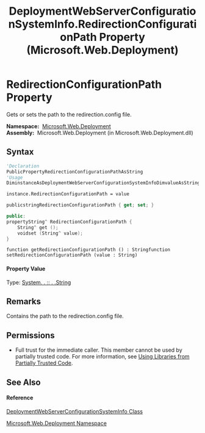 ﻿---
title: DeploymentWebServerConfigurationSystemInfo.RedirectionConfigurationPath Property  (Microsoft.Web.Deployment)
TOCTitle: RedirectionConfigurationPath Property
ms:assetid: P:Microsoft.Web.Deployment.DeploymentWebServerConfigurationSystemInfo.RedirectionConfigurationPath
ms:mtpsurl: https://msdn.microsoft.com/en-us/library/microsoft.web.deployment.deploymentwebserverconfigurationsysteminfo.redirectionconfigurationpath(v=VS.90)
ms:contentKeyID: 22753908
ms.date: 05/02/2012
mtps_version: v=VS.90
f1_keywords:
- Microsoft.Web.Deployment.DeploymentWebServerConfigurationSystemInfo.RedirectionConfigurationPath
- Microsoft.Web.Deployment.DeploymentWebServerConfigurationSystemInfo.get_RedirectionConfigurationPath
- Microsoft.Web.Deployment.DeploymentWebServerConfigurationSystemInfo.set_RedirectionConfigurationPath
dev_langs:
- CSharp
- JScript
- VB
- c++
api_location:
- Microsoft.Web.Deployment.dll
api_name:
- Microsoft.Web.Deployment.DeploymentWebServerConfigurationSystemInfo.get_RedirectionConfigurationPath
- Microsoft.Web.Deployment.DeploymentWebServerConfigurationSystemInfo.RedirectionConfigurationPath
- Microsoft.Web.Deployment.DeploymentWebServerConfigurationSystemInfo.set_RedirectionConfigurationPath
api_type:
- Managed
topic_type:
- apiref
- kbSyntax
product_family_name: VS
ROBOTS: INDEX,FOLLOW
---

# RedirectionConfigurationPath Property

Gets or sets the path to the redirection.config file.

**Namespace:**  [Microsoft.Web.Deployment](microsoft-web-deployment-namespace.md)  
**Assembly:**  Microsoft.Web.Deployment (in Microsoft.Web.Deployment.dll)

## Syntax

``` vb
'Declaration
PublicPropertyRedirectionConfigurationPathAsString
'Usage
DiminstanceAsDeploymentWebServerConfigurationSystemInfoDimvalueAsStringvalue = instance.RedirectionConfigurationPath

instance.RedirectionConfigurationPath = value
```

``` csharp
publicstringRedirectionConfigurationPath { get; set; }
```

``` c++
public:
propertyString^ RedirectionConfigurationPath {
    String^ get ();
    voidset (String^ value);
}
```

``` jscript
function getRedirectionConfigurationPath () : Stringfunction setRedirectionConfigurationPath (value : String)
```

#### Property Value

Type: [System. . :: . .String](https://msdn.microsoft.com/en-us/library/s1wwdcbf\(v=vs.90\))  

## Remarks

Contains the path to the redirection.config file.

## Permissions

  - Full trust for the immediate caller. This member cannot be used by partially trusted code. For more information, see [Using Libraries from Partially Trusted Code](https://msdn.microsoft.com/en-us/library/8skskf63\(v=vs.90\)).

## See Also

#### Reference

[DeploymentWebServerConfigurationSystemInfo Class](deploymentwebserverconfigurationsysteminfo-class-microsoft-web-deployment.md)

[Microsoft.Web.Deployment Namespace](microsoft-web-deployment-namespace.md)

